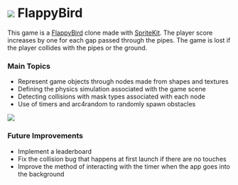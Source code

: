 # ![](http://i.imgur.com/sifUw2o.png) FlappyBird

This game is a [FlappyBird](http://www.dotgears.com/apps/app_flappy.html) clone made with [SpriteKit](https://developer.apple.com/spritekit/). The player score increases by one for each gap passed through the pipes. The game is lost if the player collides with the pipes or the ground.

### Main Topics
* Represent game objects through nodes made from shapes and textures
* Defining the physics simulation associated with the game scene
* Detecting collisions with mask types associated with each node
* Use of timers and arc4random to randomly spawn obstacles

![](http://g.recordit.co/kJIHilujQQ.gif)

### Future Improvements
* Implement a leaderboard
* Fix the collision bug that happens at first launch if there are no touches
* Improve the method of interacting with the timer when the app goes into the background

